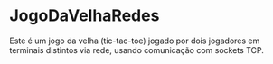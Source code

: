 # JogoDaVelhaRedes
Este é um jogo da velha (tic-tac-toe) jogado por dois jogadores em terminais distintos via rede, usando comunicação com sockets TCP.
